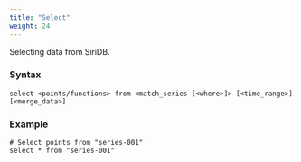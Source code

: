 ```yaml
---
title: "Select"
weight: 24
---
```


Selecting data from SiriDB.

### Syntax

    select <points/functions> from <match_series [<where>]> [<time_range>] [<merge_data>]

### Example

    # Select points from "series-001"
    select * from "series-001"
